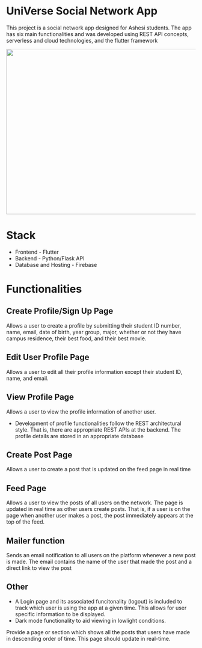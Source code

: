 # UniVerse Social Network App
This project is a social network app designed for Ashesi students. The app has six main functionalities 
and was developed using REST API concepts, serverless and cloud technologies, and the flutter framework

<img src="https://github.com/omar-basheer/UniVerse-Social-Network-App/blob/main/demogif2.gif" width="1170" height="440"/>
<!-- ![](https://github.com/omar-basheer/UniVerse-Social-Network-App/blob/main/demogif2.gif) -->
<!-- https://github.com/omar-basheer/UniVerse-Social-Network-App/blob/main/demogif.png -->

<!-- https://github.com/omar-basheer/UniVerse-Social-Network-App/assets/112007297/5efb47c7-fc61-4caa-94f0-a84af22ebd49 -->


# Stack
* Frontend - Flutter
* Backend - Python/Flask API
* Database and Hosting - Firebase

# Functionalities
## Create Profile/Sign Up Page
Allows a user to create a profile by submitting their student ID number, name, email, date of birth, year
group, major, whether or not they have campus residence, their best food, and their best
movie.

## Edit User Profile Page
Allows a user to edit all their profile information except their student ID, name,
and email.

## View Profile Page
Allows a user to view the profile information of another user.

* Development of profile functionalities follow the REST architectural style.
That is, there are appropriate REST APIs at the backend. The profile details are 
stored in an appropriate database

## Create Post Page
Allows a user to create a post that is updated on the feed page in real time

## Feed Page
Allows a user to view the posts of all users on the network. The page is updated in real time as other users create posts. 
That is, if a user is on the page when another user makes a post, the post immediately appears at the top of the feed.

## Mailer function
Sends an email notification to all users on the platform whenever a new post is made. The email contains the name of the
user that made the post and a direct link to view the post

## Other
* A Login page and its associated funcitonality (logout) is included to track which user is using the app at a given time.
This allows for user specific information to be displayed.
* Dark mode functionality to aid viewing in lowlight conditions.


Provide a page or section which shows all the posts that users have made in descending
order of time. This page should update in real-time. 

